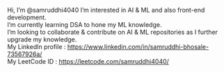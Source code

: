 Hi, I’m @samruddhi4040
I’m interested in AI & ML and also front-end development.                                  
I’m currently learning DSA to hone my ML knowledge.                                                 
I’m looking to collaborate & contribute on AI & ML repositories as I further upgrade my knowledge.                                       
My LinkedIn profile : https://www.linkedin.com/in/samruddhi-bhosale-73567926a/                                               
My LeetCode ID :  https://leetcode.com/samruddhi4040/
